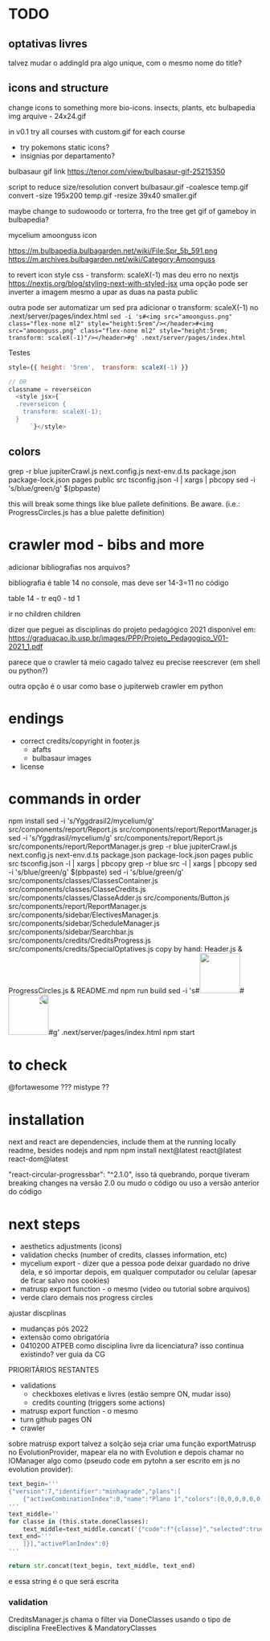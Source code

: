 # TODO

## optativas livres

talvez mudar o addingId pra algo unique, com o mesmo nome do title?



## icons and structure

change icons to something more bio-icons. insects, plants, etc
bulbapedia img arquive - 24x24.gif

in v0.1 try all courses with custom.gif
for each course
- try pokemons static icons?
- insignias por departamento?


bulbasaur gif link
https://tenor.com/view/bulbasaur-gif-25215350

script to reduce size/resolution
convert bulbasaur.gif -coalesce temp.gif
convert -size 195x200 temp.gif -resize 39x40 smaller.gif

maybe change to sudowoodo or torterra, fro the tree
get gif of gameboy in bulbapedia?



mycelium amoonguss icon

https://m.bulbapedia.bulbagarden.net/wiki/File:Spr_5b_591.png
https://m.archives.bulbagarden.net/wiki/Category:Amoonguss

to revert icon
style css - transform: scaleX(-1)
mas deu erro no nextjs
https://nextjs.org/blog/styling-next-with-styled-jsx
uma opção pode ser inverter a imagem mesmo a upar as duas na pasta public

outra pode ser automatizar um sed pra adicionar o transform: scaleX(-1) no .next/server/pages/index.html
`sed -i 's#<img src="amoonguss.png" class="flex-none ml2" style="height:5rem"/></header>#<img src="amoonguss.png" class="flex-none ml2" style="height:5rem; transform: scaleX(-1)"/></header>#g' .next/server/pages/index.html`

Testes
```js
style={{ height: '5rem',  transform: scaleX(-1) }}

// OR
classname = reverseicon
  <style jsx>{`
  .reverseicon {
    transform: scaleX(-1);
  }
      `}</style>
```




## colors


grep -r blue jupiterCrawl.js next.config.js next-env.d.ts package.json package-lock.json pages public src tsconfig.json -l | xargs | pbcopy
sed -i 's/blue/green/g' $(pbpaste)

this will break some things like blue pallete definitions. Be aware. (i.e.: ProgressCircles.js has a blue palette definition)




# crawler mod - bibs and more


adicionar bibliografias nos arquivos?

bibliografia é table 14 no console, mas deve ser 14-3=11 no código

table 14 - tr eq0 - td 1

ir no children children



dizer que peguei as disciplinas do projeto pedagógico 2021
disponível em: https://graduacao.ib.usp.br/images/PPP/Projeto_Pedagogico_V01-2021_1.pdf


parece que o crawler tá meio cagado
talvez eu precise reescrever (em shell ou python?)

outra opção é o usar como base o jupiterweb crawler em python


# endings

- correct credits/copyright in footer.js
    - afafts
    - bulbasaur images
- license

# commands in order

npm install
sed -i 's/Yggdrasil2/mycelium/g' src/components/report/Report.js src/components/report/ReportManager.js
sed -i 's/Yggdrasil/mycelium/g' src/components/report/Report.js src/components/report/ReportManager.js
grep -r blue jupiterCrawl.js next.config.js next-env.d.ts package.json package-lock.json pages public src tsconfig.json -l | xargs | pbcopy
grep -r blue src -l | xargs | pbcopy
sed -i 's/blue/green/g' $(pbpaste)
sed -i 's/blue/green/g' src/components/classes/ClassesContainer.js src/components/classes/ClasseCredits.js src/components/classes/ClasseAdder.js src/components/Button.js src/components/report/ReportManager.js src/components/sidebar/ElectivesManager.js src/components/sidebar/ScheduleManager.js src/components/sidebar/Searchbar.js src/components/credits/CreditsProgress.js src/components/credits/SpecialOptatives.js
copy by hand: Header.js & ProgressCircles.js & README.md
npm run build
sed -i 's#<img src="amoonguss.png" class="flex-none ml2" style="height:5rem"/></header>#<img src="amoonguss.png" class="flex-none ml2" style="height:5rem; transform: scaleX(-1)"/></header>#g' .next/server/pages/index.html
npm start


# to check

@fortawesome ??? mistype ??



# installation

next and react are dependencies, include them at the running locally readme, besides nodejs and npm
npm install next@latest react@latest react-dom@latest


"react-circular-progressbar": "^2.1.0",
isso tá quebrando, porque tiveram breaking changes na versão 2.0
ou mudo o código ou uso a versão anterior do código


# next steps

- aesthetics adjustments (icons)
- validation checks (number of credits, classes information, etc)
- mycelium export - dizer que a pessoa pode deixar guardado no drive dela, e só importar depois, em qualquer computador ou celular (apesar de ficar salvo nos cookies)
- matrusp export function - o mesmo (video ou tutorial sobre arquivos)
- verde claro demais nos progress circles


ajustar discplinas
- mudanças pós 2022
- extensão como obrigatória
- 0410200 ATPEB como disciplina livre da licenciatura? isso continua existindo? ver guia da CG




PRIORITÁRIOS RESTANTES
- validations
    - checkboxes eletivas e livres (estão sempre ON, mudar isso)
    - credits counting (triggers some actions)
- matrusp export function - o mesmo
- turn github pages ON
- crawler



sobre matrusp export
talvez a solção seja criar uma função exportMatrusp no EvolutionProvider, mapear ela no with Evolution e depois chamar no IOManager
algo como (pseudo code em pytohn a ser escrito em js no evolution provider):

```python
text_begin='''
{"version":7,"identifier":"minhagrade","plans":[
    {"activeCombinationIndex":0,"name":"Plano 1","colors":[0,0,0,0,0,0,0,0,0,0,0,0,0],"lectures":[
'''
text_middle=''
for classe in (this.state.doneClasses):
    text_middle=text_middle.concat('{"code":f"{classe}","selected":true},')
text_end='''
    ]}],"activePlanIndex":0}
'''

return str.concat(text_begin, text_middle, text_end)
```

e essa string é o que será escrita



### validation

CreditsManager.js chama o filter via DoneClasses usando o tipo de disciplina FreeElectives & MandatoryClasses
